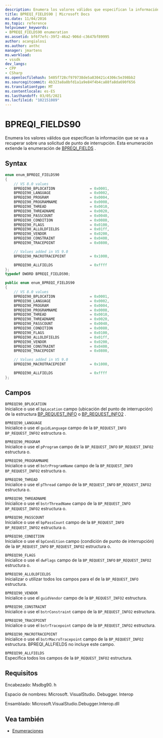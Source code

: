 ```yaml
---
description: Enumera los valores válidos que especifican la información que se va a recuperar sobre una solicitud de punto de interrupción.
title: BPREQI_FIELDS90 | Microsoft Docs
ms.date: 11/04/2016
ms.topic: reference
helpviewer_keywords:
- BPREQI_FIELDS90 enumeration
ms.assetid: bf6f7efc-39f2-46a2-906d-c3647bf89995
author: acangialosi
ms.author: anthc
manager: jmartens
ms.workload:
- vssdk
dev_langs:
- CPP
- CSharp
ms.openlocfilehash: 5405f728cf979738de5a830421c4306c5e398bb2
ms.sourcegitcommit: 4b323a8a8bfd1a1a9e84f4b4ca88fa8da690f656
ms.translationtype: MT
ms.contentlocale: es-ES
ms.lasthandoff: 03/05/2021
ms.locfileid: "102151089"
---
```

# <a name="bpreqi_fields90"></a>BPREQI_FIELDS90
Enumera los valores válidos que especifican la información que se va a recuperar sobre una solicitud de punto de interrupción. Esta enumeración extiende la enumeración de [BPREQI_FIELDS](../../../extensibility/debugger/reference/bpreqi-fields.md) .

## <a name="syntax"></a>Syntax

```cpp
enum enum_BPREQI_FIELDS90
{
    // VS 8.0 values
    BPREQI90_BPLOCATION                = 0x0001,
    BPREQI90_LANGUAGE                  = 0x0002,
    BPREQI90_PROGRAM                   = 0x0004,
    BPREQI90_PROGRAMNAME               = 0x0008,
    BPREQI90_THREAD                    = 0x0010,
    BPREQI90_THREADNAME                = 0x0020,
    BPREQI90_PASSCOUNT                 = 0x0040,
    BPREQI90_CONDITION                 = 0x0080,
    BPREQI90_FLAGS                     = 0x0100,
    BPREQI90_ALLOLDFIELDS              = 0x01ff,
    BPREQI90_VENDOR                    = 0x0200,
    BPREQI90_CONSTRAINT                = 0x0400,
    BPREQI90_TRACEPOINT                = 0x0800,

    // Values added in VS 9.0
    BPREQI90_MACROTRACEPOINT           = 0x1000,

    BPREQI90_ALLFIELDS                 = 0xffff
};
typedef DWORD BPREQI_FIELDS90;
```

```csharp
public enum enum_BPREQI_FIELDS90
{
    // VS 8.0 values
    BPREQI90_BPLOCATION                = 0x0001,
    BPREQI90_LANGUAGE                  = 0x0002,
    BPREQI90_PROGRAM                   = 0x0004,
    BPREQI90_PROGRAMNAME               = 0x0008,
    BPREQI90_THREAD                    = 0x0010,
    BPREQI90_THREADNAME                = 0x0020,
    BPREQI90_PASSCOUNT                 = 0x0040,
    BPREQI90_CONDITION                 = 0x0080,
    BPREQI90_FLAGS                     = 0x0100,
    BPREQI90_ALLOLDFIELDS              = 0x01ff,
    BPREQI90_VENDOR                    = 0x0200,
    BPREQI90_CONSTRAINT                = 0x0400,
    BPREQI90_TRACEPOINT                = 0x0800,

    // Values added in VS 9.0
    BPREQI90_MACROTRACEPOINT           = 0x1000,

    BPREQI90_ALLFIELDS                 = 0xffff
};
```

## <a name="fields"></a>Campos
`BPREQI90_BPLOCATION`\
Inicialice o use el `bpLocation` campo (ubicación del punto de interrupción) de la estructura [BP_REQUEST_INFO](../../../extensibility/debugger/reference/bp-request-info.md) o [BP_REQUEST_INFO2](../../../extensibility/debugger/reference/bp-request-info2.md) .

`BPREQI90_LANGUAGE`\
Inicialice o use el `guidLanguage` campo de la `BP_REQUEST_INFO` `BP_REQUEST_INFO2` estructura o.

`BPREQI90_PROGRAM`\
Inicialice o use el `pProgram` campo de la `BP_REQUEST_INFO` `BP_REQUEST_INFO2` estructura o.

`BPREQI90_PROGRAMNAME`\
Inicialice o use el `bstrProgramName` campo de la `BP_REQUEST_INFO` `BP_REQUEST_INFO2` estructura o.

`BPREQI90_THREAD`\
Inicialice o use el `pThread` campo de la `BP_REQUEST_INFO` `BP_REQUEST_INFO2` estructura o.

`BPREQI90_THREADNAME`\
Inicialice o use el `bstrThreadName` campo de la `BP_REQUEST_INFO` `BP_REQUEST_INFO2` estructura o.

`BPREQI90_PASSCOUNT`\
Inicialice o use el `bpPassCount` campo de la `BP_REQUEST_INFO` `BP_REQUEST_INFO2` estructura o.

`BPREQI90_CONDITION`\
Inicialice o use el `bpCondition` campo (condición de punto de interrupción) de la `BP_REQUEST_INFO` `BP_REQUEST_INFO2` estructura o.

`BPREQI90_FLAGS`\
Inicialice o use el `dwFlags` campo de la `BP_REQUEST_INFO` `BP_REQUEST_INFO2` estructura o.

`BPREQI90_ALLOLDFIELDS`\
Inicializar o utilizar todos los campos para el de la `BP_REQUEST_INFO` estructura.

`BPREQI90_VENDOR`\
Inicialice o use el `guidVendor` campo de la `BP_REQUEST_INFO2` estructura.

`BPREQI90_CONSTRAINT`\
Inicialice o use el `bstrConstraint` campo de la `BP_REQUEST_INFO2` estructura.

`BPREQI90_TRACEPOINT`\
Inicialice o use el `bstrTracepoint` campo de la `BP_REQUEST_INFO2` estructura.

`BPREQI90_MACROTRACEPOINT`\
Inicialice o use el `bstrMacroTracepoint` campo de la `BP_REQUEST_INFO2` estructura. BPREQI_ALLFIELDS no incluye este campo.

`BPREQI90_ALLFIELDS`\
Especifica todos los campos de la `BP_REQUEST_INFO2` estructura.

## <a name="requirements"></a>Requisitos
Encabezado: Msdbg90. h

Espacio de nombres: Microsoft. VisualStudio. Debugger. Interop

Ensamblado: Microsoft.VisualStudio.Debugger.Interop.dll

## <a name="see-also"></a>Vea también
- [Enumeraciones](../../../extensibility/debugger/reference/enumerations-visual-studio-debugging.md)

